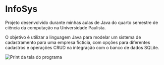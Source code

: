 # InfoSys

Projeto desenvolvido durante minhas aulas de Java do quarto semestre de ciência da computação na Universidade Paulista.

O objetivo é utilizar a linguagem Java para modelar um sistema de cadastramento para uma empresa fictícia, com opções para diferentes cadastros e operações CRUD na integração com o banco de dados SQLite.

![Print da tela do programa](../media/print.png?raw=true)